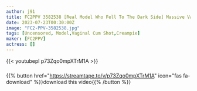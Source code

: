 ```yaml
---
author: j91
title: FC2PPV 3582538 [Real Model Who Fell To The Dark Side] Massive Vaginal Cum Shot To The Best Beauty Of 8 Life [cen]
date: 2023-07-23T00:30:00Z
image: "FC2-PPV-3582538.jpg"
tags: [Uncensored, Model,Vaginal Cum Shot,Creampie]
maker: [FC2PPV]
actress: []
---
```



{{< youtubepl p73Zqo0mpXTrM1A >}}
###

{{% button href="https://streamtape.to/v/p73Zqo0mpXTrM1A" icon="fas fa-download" %}}download this video{{% /button %}}

